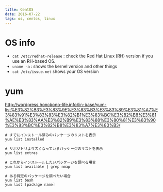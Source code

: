 ```yaml
---
title: CentOS
date: 2016-07-22
tags: os, centos, linux
---
```


# OS info

+ `cat /etc/redhat-release` : check the Red Hat Linux (RH) version if you use an RH-based OS.
+ `uname -a` : shows the kernel version and other things
+ `cat /etc/issue.net` shows your OS version

# yum

<http://wordpress.honobono-life.info/lin-base/yum-list%E3%82%B3%E3%83%9E%E3%83%B3%E3%83%89%E3%81%A7%E3%83%91%E3%83%83%E3%82%B1%E3%83%BC%E3%82%B8%E3%81%AE%E3%83%AA%E3%82%B9%E3%83%88%E3%80%81%E3%83%90%E3%83%BC%E3%82%B8%E3%83%A7%E3%83%B3/>

```
# すでにインストール済みのパッケージのリストを表示
yum list installed

# リポジトリより古くなっているパッケージのリストを表示
yum list extras

# これからインストールしたいパッケージを調べる場合
yum list available | grep nmap

# ある特定のパッケージを調べたい場合
yum list bash
yum list [package name]
```
